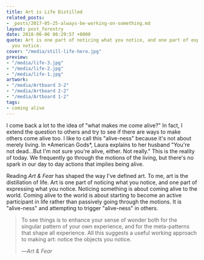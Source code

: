 ```yaml
---
title: Art is Life Distilled
related_posts:
- _posts/2017-05-25-always-be-working-on-something.md
layout: post_forestry
date: 2018-06-06 06:29:57 +0000
quote: Art is one part of noticing what you notice, and one part of expressing what
  you notice.
cover: "/media/still-life-hero.jpg"
preview:
- "/media/life-3.jpg"
- "/media/life-2.jpg"
- "/media/life-1.jpg"
artwork:
- "/media/Artboard 3-2"
- "/media/Artboard 2-2"
- "/media/Artboard 1-2"
tags:
- coming alive
---
```

I come back a lot to the idea of "what makes me come alive?" In fact, I extend the question to others and try to see if there are ways to make others come alive too. I like to call this "alive-ness" because it's not about merely living. In \*American Gods\*, Laura explains to her husband "You're not dead...But I'm not sure you're alive, either. Not really." This is the reality of today. We frequently go through the motions of the living, but there's no spark in our day to day actions that implies being alive. 

Reading _Art & Fear_ has shaped the way I've defined art. To me, art is the distillation of life.  Art is one part of noticing what you notice, and one part of expressing what you notice. Noticing something is about coming alive to the world. Coming alive to the world is about starting to become an active participant in life rather than passively going through the motions.  It is "alive-ness" and attempting to trigger "alive-ness" in others. 

> To see things is to enhance your sense of wonder both for the singular pattern of your own experience, and for the meta-patterns that shape all experience. All this suggests a useful working approach to making art: notice the objects you notice.
>
>   
> —_Art & Fear_